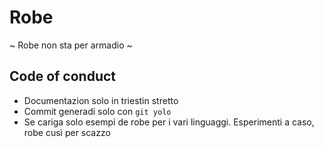 # Robe

~ Robe non sta per armadio ~

## Code of conduct

- Documentazion solo in triestin stretto
- Commit generadi solo con ```git yolo```
- Se cariga solo esempi de robe per i vari linguaggi. Esperimenti a caso, robe cusì per scazzo
